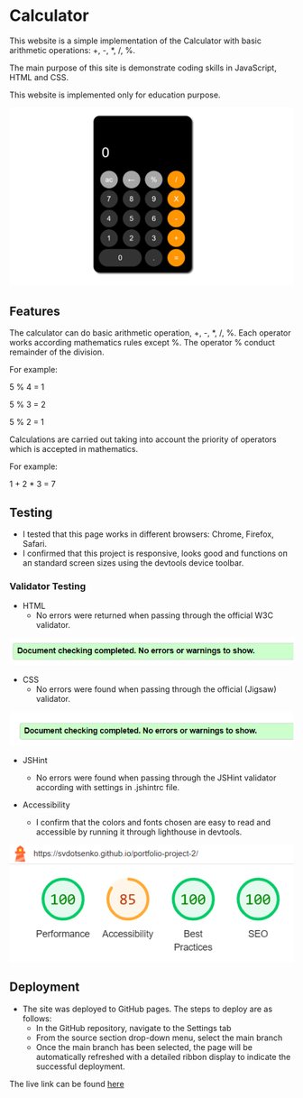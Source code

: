 # Calculator

This website is a simple implementation of the Calculator with basic arithmetic operations: +, -, *, /, %.

The main purpose of this site is demonstrate coding skills in JavaScript, HTML and CSS.

This website is implemented only for education purpose.

![Mockup](images/desktop.png)

## Features

The calculator can do basic arithmetic operation,  +, -, *, /, %. Each operator works according mathematics rules except %.
The operator % conduct remainder of the division. 

For example:

5 % 4 = 1

5 % 3 = 2

5 % 2 = 1

Calculations are carried out taking into account the priority of operators which is accepted in mathematics. 

For example:

1 + 2 * 3 = 7

## Testing

* I tested that this page works in different browsers: Chrome, Firefox, Safari.
* I confirmed that this project is responsive, looks good and functions оп ап standard screen sizes using the
devtools device toolbar.

### Validator Testing

- HTML
    - No errors were returned when passing through the official W3C validator.
  
![W3C validator](images/html.png)
- CSS
    - No errors were found when passing through the official (Jigsaw) validator.

![W3C validator](images/css.png)

- JSHint
    - No errors were found when passing through the JSHint validator according with settings in .jshintrc file.

- Accessibility  
  - I confirm that the colors and fonts chosen are easy to read and accessible by running it through lighthouse in devtools. 

![lighthouse](images/lighthouse.png)

## Deployment

- The site was deployed to GitHub pages. The steps to deploy are as follows:
    - In the GitHub repository, navigate to the Settings tab
    - From the source section drop-down menu, select the main branch
    - Once the main branch has been selected, the page will be automatically refreshed with a detailed ribbon display to indicate the successful deployment.

The live link can be found [here](https://svdotsenko.github.io/portfolio-project-2)
